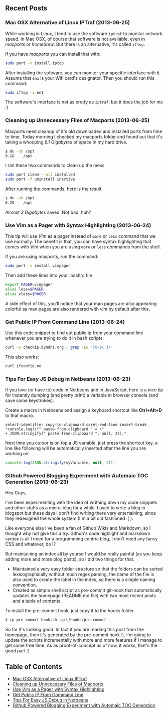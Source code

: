 ## Recent Posts

### Mac OSX Alternative of Linux IPTraf (2013-06-25)

While working in Linux, I tend to use the software `iptraf` to monitor network speed. In Mac OSX, of course that software is not available, even in _macports_ or _homebrew_. But there is an alternative, it's called `iftop`.

If you have _macports_ you can install that with:

```bash
sudo port -v install iptop
```

After installing the software, you can monitor your specific interface with it. Assume that `en1` is your Wifi card's designator. Then you should run this command:

```bash
sudo iftop -i en1
```

The software's interface is not as pretty as `iptraf`, but it does the job for me :)



### Cleaning up Unnecessary Files of Macports (2013-06-25)

Macports need cleanup of it's old downloaded and installed ports from time to time. Today morning I checked my macports folder and found out that it's taking a whooping _9.1 Gigabytes_ of space in my hard drive.

```bash
$ du -sh /opt
9.1G	/opt
```

I ran these two commands to clean up the mess.

```bash
sudo port clean --all installed
sudo port -f uninstall inactive
```

After running the commands, here is the result.

```bash
$ du -sh /opt
6.2G	/opt
```

Almost _3 Gigabytes_ saved. Not bad, huh?



### Use Vim as a Pager with Syntax Highlighting (2013-06-24)

This tip will use _Vim_ as a pager instead of `more` or `less` command that we use normally. The benefit is that, you can have syntax highlighting that comes with _Vim_ when you are using `more` or `less` commands from the shell.

If you are using macports, run the command:
```bash
sudo port -v install vimpager
```

Then add these lines into your .bashrc file

```bash
export PAGER=vimpager
alias less=$PAGER
alias zless=$PAGER
```

A side effect of this, you'll notice that your man pages are also appearing colorful as man pages are also rendered with _vim_ by default after this.



### Get Public IP From Command Line (2013-06-24)

Use this code snippet to find out public ip from your command line whenever you are trying to do it in bash scripts:

```bash
curl -s checkip.dyndns.org | grep -Eo '[0-9\.]+' 
```
This also works:
```bash
curl ifconfig.me
```


### Tips For Easy JS Debug in Netbeans (2013-06-23)

If you love (or have to) code in Netbeans and in JavaScript, here is a nice tip for instantly dumping (and pretty print) a variable in browser console (and save some keystrokes).

Create a macro in Netbeans and assign a keyboard shortcut like __Ctrl+Alt+D__ to that macro.

```
select-identifier copy-to-clipboard caret-end-line insert-break 
"console.log(\"" paste-from-clipboard " = \" 
+ JSON.stringify(" paste-from-clipboard ", null, 2));"
```

Next time you cursor is on top a JS variable, just press the shortcut key, a line like following will be automatically inserted after the line you are working on:

```javascript
console.log(JSON.stringify(myVariable, null, 2));
```


### Github Powered Blogging Experiment with Automaic TOC Generation (2013-06-23)

Hey Guys,

I've been experimenting with the idea of writhing down my code snippets and other stuffs as a micro-blog for a while. I used to write a blog in blogspot but these days I don't find writing there very entertaining, since they redesigned the whole system (I'm a bit old fashioned :( ).

Like everyone else I've been a fan of Github Wikis and Markdown, so I thought why not give this a try. Github's code highlight and markdown syntax is all I need for a programming centric blog, I don't need any fancy CSS and whatever, do I?

But maintaining an index all by yourself would be really painful (as you keep adding more and more blog posts), so I did two things for that.

* Maintained a very easy folder structure so that the folders can be sorted lexicographically without much regex parsing, the name of the file is also used to create the label in the index, so there is a simple naming convention.
* Created as simple shell script as pre-commit git-hook that automatically updates the homepage (README.md file) with two most recent posts and a table of contents.

To install the pre-commit hook, just copy it to the hooks folder.

```bash
$ cp pre-commit-hook.sh .git/hooks/pre-commit 
```

So far it's looking good. In fact if you are reading this post from the homepage, then it's generated by the pre-commit hook :). I'm going to update the scripts incrementally with more and more features if I manage to get some free time. As as proof-of-concept as of now, it works, that's the good part :)


## Table of Contents

* [Mac OSX Alternative of Linux IPTraf](2013-06/25-Mac-OSX-Alternative-of-Linux-IPTraf.md)
* [Cleaning up Unnecessary Files of Macports](2013-06/25-Cleaning-up-Unnecessary-Files-of-Macports.md)
* [Use Vim as a Pager with Syntax Highlighting](2013-06/24-Use-Vim-as-a-Pager-with-Syntax-Highlighting.md)
* [Get Public IP From Command Line](2013-06/24-Get-Public-IP-From-Command-Line.md)
* [Tips For Easy JS Debug in Netbeans](2013-06/23-Tips-For-Easy-JS-Debug-in-Netbeans.md)
* [Github Powered Blogging Experiment with Automaic TOC Generation](2013-06/23-Github-Powered-Blogging-Experiment-with-Automaic-TOC-Generation.md)
